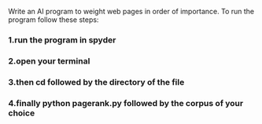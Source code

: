 Write an AI program to weight web pages in order of importance.
To run the program follow these steps: 
### 1.run the program in spyder
### 2.open your terminal 
### 3.then cd followed by the directory of the file
### 4.finally python pagerank.py followed by the corpus of your choice
